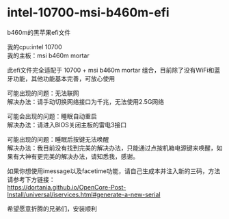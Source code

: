 # intel-10700-msi-b460m-efi
b460m的黑苹果efi文件  
  
我的cpu:intel 10700  
我的主板：msi b460m mortar  
  
此efi文件完全适配于 10700 + msi b460m mortar 组合，目前除了没有WiFi和蓝牙功能，其他功能基本完善，可放心使用  

可能出现的问题：无法联网  
解决办法：请手动切换网络接口为千兆，无法使用2.5G网络  

可能会出现的问题：睡眠自动重启  
解决办法：请进入BIOS关闭主板的雷电3接口  

可能出现的问题：睡眠后按键无法唤醒  
解决办法：我目前没有找到完美的解决办法，只能通过点按机箱电源键来唤醒，如果有大神有更完美的解决办法，请知悉我，感谢。  

如果你想使用imessage以及facetime功能，请自己生成本并注入新的三码，方法请参考下方链接：  
https://dortania.github.io/OpenCore-Post-Install/universal/iservices.html#generate-a-new-serial  

希望愿意折腾的兄弟们，安装顺利
